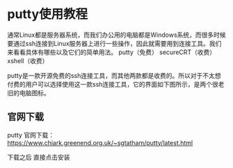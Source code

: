 # putty使用教程
通常Linux都是服务器系统，而我们办公用的电脑都是Windows系统，而很多时候要通过ssh连接到Linux服务器上进行一些操作，因此就需要用到连接工具。我们来看看具体有哪些以及它们的简单用法。
putty（免费） 
secureCRT（收费）
xshell（收费）

putty是一款开源免费的ssh连接工具，而其他两款都是收费的。所以对于不太想付费的用户可以选择使用这一款ssh连接工具，它的界面如下图所示，是两个很老旧的电脑图标。

## 官网下载
putty 官网下载： https://www.chiark.greenend.org.uk/~sgtatham/putty/latest.html


下载之后 直接点击安装





